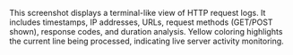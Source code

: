 This screenshot displays a terminal-like view of HTTP request logs. It includes timestamps, IP addresses, URLs, request methods (GET/POST shown), response codes, and duration analysis. Yellow coloring highlights the current line being processed, indicating live server activity monitoring.